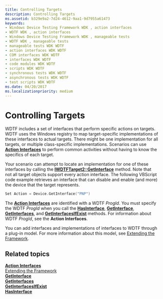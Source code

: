 ```yaml
---
title: Controlling Targets
description: Controlling Targets
ms.assetid: b329e9a2-7d24-4612-9aa1-9d7955a61473
keywords:
- Windows Device Testing Framework WDK , action interfaces
- WDTF WDK , action interfaces
- Windows Device Testing Framework WDK , manageable tests
- WDTF WDK , manageable tests
- manageable tests WDK WDTF
- action interfaces WDK WDTF
- COM interfaces WDK WDTF
- interfaces WDK WDTF
- code modules WDK WDTF
- scripts WDK WDTF
- synchronous tests WDK WDTF
- asynchronous tests WDK WDTF
- test scripts WDK WDTF
ms.date: 04/20/2017
ms.localizationpriority: medium
---
```


# Controlling Targets


WDTF includes a set of interfaces that perform specific actions on targets. WDTF uses the Windows registry to map target-specific implementations of these interfaces to actual targets. There might be one implementation for all targets, or multiple class-specific implementations. Scenarios can use [**Action Interfaces**](https://docs.microsoft.com/windows-hardware/drivers/wdtf/action-interfaces) to perform common activities without having to know the specifics of each target.

Your scenario can attempt to locate an implementation for one of these interfaces by calling the [**IWDTFTarget2::GetInterface**](https://docs.microsoft.com/windows-hardware/drivers/ddi/wdtf/nf-wdtf-iwdtftarget2-getinterface) method. Note that not all target objects support every action interface. The following VBScript code example retrieves an interface that can disable and enable (and more) the device that the target represents.

```cpp
Set Action = Device.GetInterface("PNP")
```

The [**Action Interfaces**](https://docs.microsoft.com/windows-hardware/drivers/ddi/index) are identified with a WDTF *ProgId*. You must specify the WDTF *ProgId* when you call the [**HasInterface**](https://docs.microsoft.com/windows-hardware/drivers/ddi/wdtf/nf-wdtf-iwdtftarget2-hasinterface), [**GetInterface**](https://docs.microsoft.com/windows-hardware/drivers/ddi/wdtf/nf-wdtf-iwdtftarget2-getinterface), [**GetInterfaces**](https://docs.microsoft.com/windows-hardware/drivers/ddi/wdtf/nf-wdtf-iwdtftargets2-getinterfaces), and [**GetInterfacesIfExist**](https://docs.microsoft.com/windows-hardware/drivers/ddi/wdtf/nf-wdtf-iwdtftargets2-getinterfacesifexist) methods. For information about WDTF *ProgId*, see the **Action Interfaces**.

You can add interfaces and implementations of interfaces to WDTF through a plug-in model. For more information about this model, see [Extending the Framework](extending-the-framework.md).

## Related topics
[**Action Interfaces**](https://docs.microsoft.com/windows-hardware/drivers/ddi/index)  
[Extending the Framework](extending-the-framework.md)  
[**GetInterface**](https://docs.microsoft.com/windows-hardware/drivers/ddi/wdtf/nf-wdtf-iwdtftarget2-getinterface)  
[**GetInterfaces**](https://docs.microsoft.com/windows-hardware/drivers/ddi/wdtf/nf-wdtf-iwdtftargets2-getinterfaces)  
[**GetInterfacesIfExist**](https://docs.microsoft.com/windows-hardware/drivers/ddi/wdtf/nf-wdtf-iwdtftargets2-getinterfacesifexist)  
[**HasInterface**](https://docs.microsoft.com/windows-hardware/drivers/ddi/wdtf/nf-wdtf-iwdtftarget2-hasinterface)  




